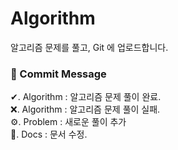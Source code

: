 # Algorithm
알고리즘 문제를 풀고, Git 에 업로드합니다.

### 🎁 Commit Message
✔. Algorithm : 알고리즘 문제 풀이 완료. <br>
❌. Algorithm : 알고리즘 문제 풀이 실패. <br>
⚙. Problem : 새로운 풀이 추가 <br>
📝. Docs : 문서 수정. <br>


